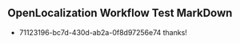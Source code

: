## OpenLocalization Workflow Test MarkDown
* 71123196-bc7d-430d-ab2a-0f8d97256e74 
thanks!<!--HONumber=Mar16_HO3-->
